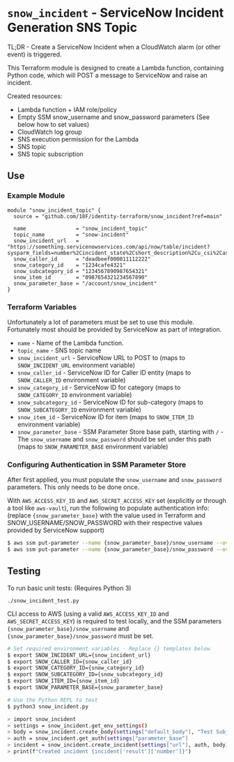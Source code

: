 # `snow_incident` - ServiceNow Incident Generation SNS Topic

TL;DR - Create a ServiceNow Incident when a CloudWatch alarm (or other event) is triggered.

This Terraform module is designed to create a Lambda function, containing Python code, which will POST a message to ServiceNow and raise an incident.

Created resources:
- Lambda function + IAM role/policy
- Empty SSM snow_username and snow_password parameters (See below how to set values)
- CloudWatch log group
- SNS execution permission for the Lambda
- SNS topic
- SNS topic subscription

## Use
### Example Module

~~~hcl
module "snow_incident_topic" {
  source = "github.com/18F/identity-terraform/snow_incident?ref=main"

  name                = "snow_incident_topic"
  topic_name          = "snow-incident"
  snow_incident_url   = "https://something.servicenowservices.com/api/now/table/incident?sysparm_fields=number%2Cincident_state%2Cshort_description%2Cu_csi%2Cassignment_group"
  snow_caller_id      = "deadbeef000011112222"
  snow_category_id    = "1234cafe4321"
  snow_subcategory_id = "1234567890987654321"
  snow_item_id        = "0987654321234567890"
  snow_parameter_base = "/account/snow_incident"
}
~~~

### Terraform Variables

Unfortunately a lot of parameters must be set to use this module.   Fortunately most should be provided
by ServiceNow as part of integration.

* `name` - Name of the Lambda function.
* `topic_name` - SNS topic name
* `snow_incident_url` - ServiceNow URL to POST to (maps to `SNOW_INCIDENT_URL` environment variable)
* `snow_caller_id` - ServiceNow ID for Caller ID entity (maps to `SNOW_CALLER_ID` environment variable)
* `snow_category_id` - ServiceNow ID for category (maps to `SNOW_CATEGORY_ID` environment variable)
* `snow_subcategory_id` - ServiceNow ID for sub-category (maps to `SNOW_SUBCATEGORY_ID` environment variable)
* `snow_item_id` - ServiceNow ID for item (maps to `SNOW_ITEM_ID` environment variable)
* `snow_parameter_base` - SSM Parameter Store base path, starting with `/` - The `snow_username` and `snow_password` should be set under this path (maps to `SNOW_PARAMETER_BASE` environment variable)

### Configuring Authentication in SSM Parameter Store

After first applied, you must populate the `snow_username` and `snow_password` parameters.  This only needs to be done once.

With `AWS_ACCESS_KEY_ID` and `AWS_SECRET_ACCESS_KEY` set (explicitly or through a tool like `aws-vault`), run the following to populate authentication info: (replace `{snow_parameter_base}` with the value used in Terraform and SNOW_USERNAME/SNOW_PASSWORD with their respective values provided by ServiceNow support)

~~~sh
$ aws ssm put-parameter --name {snow_parameter_base}/snow_username --overwrite --value SNOW_USERNAME
$ aws ssm put-parameter --name {snow_parameter_base}/snow_password --overwrite --value SNOW_PASSWORD
~~~

## Testing

To run basic unit tests: (Requires Python 3)
~~~
./snow_incident_test.py
~~~

CLI access to AWS (using a valid `AWS_ACCESS_KEY_ID` and `AWS_SECRET_ACCESS_KEY`) is required
to test locally, and the SSM parameters `{snow_parameter_base}/snow_username` and `{snow_parameter_base}/snow_password`
must be set.

~~~sh
# Set required environment variables - Replace {} templates below
$ export SNOW_INCIDENT_URL={snow_incident_url}
$ export SNOW_CALLER_ID={snow_caller_id}
$ export SNOW_CATEGORY_ID={snow_category_id}
$ export SNOW_SUBCATEGORY_ID={snow_subcategory_id}
$ export SNOW_ITEM_ID={snow_item_id}
$ export SNOW_PARAMETER_BASE={snow_parameter_base}

# Use the Python REPL to test
$ python3 snow_incident.py

> import snow_incident
> settings = snow_incident.get_env_settings()
> body = snow_incident.create_body(settings["default_body"], "Test Subject", "Test Description")
> auth = snow_incident.get_auth(settings["parameter_base"]
> incident = snow_incident.create_incident(settings["url"], auth, body)
> print(f"Created incident {incident['result']['number']}")
